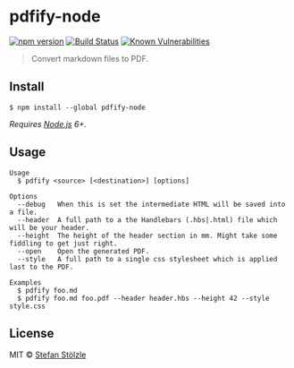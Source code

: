 # pdfify-node

[![npm version](https://badge.fury.io/js/pdfify-node.svg)](https://badge.fury.io/js/pdfify-node) [![Build Status](https://travis-ci.org/stoe/pdfify-node.svg?branch=master)](https://travis-ci.org/stoe/pdfify-node) [![Known Vulnerabilities](https://snyk.io/test/github/stoe/pdfify-node/1a02fcfc15cd9550c6d5629a6719324d381681e2/badge.svg)](https://snyk.io/test/github/stoe/pdfify-node/1a02fcfc15cd9550c6d5629a6719324d381681e2)

> Convert markdown files to PDF.

## Install

```
$ npm install --global pdfify-node
```

_Requires [Node.js](https://nodejs.org) 6+._


## Usage

```shell
Usage
  $ pdfify <source> [<destination>] [options]

Options
  --debug   When this is set the intermediate HTML will be saved into a file.
  --header  A full path to a the Handlebars (.hbs|.html) file which will be your header.
  --height  The height of the header section in mm. Might take some fiddling to get just right.
  --open    Open the generated PDF.
  --style   A full path to a single css stylesheet which is applied last to the PDF.

Examples
  $ pdfify foo.md
  $ pdfify foo.md foo.pdf --header header.hbs --height 42 --style style.css
```


## License

MIT © [Stefan Stölzle](https://github.com/stoe)
